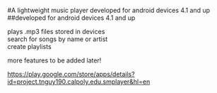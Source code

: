 #A lightweight music player developed for android devices 4.1 and up
##developed for android devices 4.1 and up <br />

plays .mp3 files stored in devices <br />
search for songs by name or artist <br />
create playlists  <br />

more features to be added later! <br />

https://play.google.com/store/apps/details?id=project.tnguy190.calpoly.edu.smplayer&hl=en

